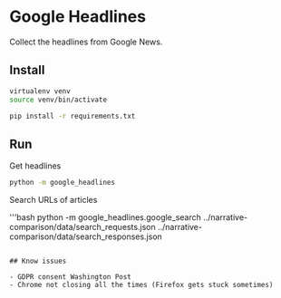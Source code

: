 # Google Headlines

Collect the headlines from Google News.

## Install

```bash
virtualenv venv
source venv/bin/activate

pip install -r requirements.txt
```

## Run

Get headlines

```bash
python -m google_headlines
```

Search URLs of articles

'''bash
python -m google_headlines.google_search ../narrative-comparison/data/search_requests.json ../narrative-comparison/data/search_responses.json
```

## Know issues

- GDPR consent Washington Post
- Chrome not closing all the times (Firefox gets stuck sometimes)
